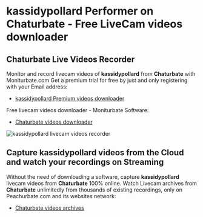 # kassidypollard Performer on Chaturbate - Free LiveCam videos downloader

## Chaturbate Live Videos Recorder

Monitor and record livecam videos of **kassidypollard** from **Chaturbate** with Moniturbate.com
Get a premium trial for free by just and only registering with your Email address:
* [kassidypollard Premium videos downloader](https://moniturbate.com/request-demo-licence-key.html)

Free livecam videos downloader - Moniturbate Software:
* [Chaturbate videos downloader](https://moniturbate.com/moniturbate-download-software.html)

![kassidypollard livecam videos recorder](https://peachurnet.com/templates/moniturbate-software.png)


## Capture kassidypollard videos from the Cloud and watch your recordings on Streaming

Without the need of downloading a software, capture **kassidypollard** livecam videos from **Chaturbate** 100% online.
Watch Livecam archives from **Chaturbate** unlimitedly from thousands of existing recordings, only on Peachurbate.com and its websites network:
* [Chaturbate videos archives](https://peachurnet.com/)